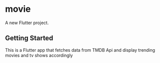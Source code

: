 # movie

A new Flutter project.

## Getting Started

This is a Flutter app that fetches data from TMDB Api and display trending movies and tv shows accordingly
